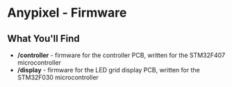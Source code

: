 # Anypixel - Firmware

## What You'll Find
- **/controller** - firmware for the controller PCB, written for the STM32F407 microcontroller
- **/display** - firmware for the LED grid display PCB, written for the STM32F030 microcontroller